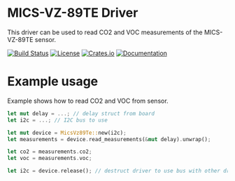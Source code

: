 # MICS-VZ-89TE Driver

This driver can be used to read CO2 and VOC measurements of the MICS-VZ-89TE sensor.

[![Build Status](https://github.com/teamplayer3/mics-vz-89te/workflows/Rust/badge.svg)](https://github.com/teamplayer3/mics-vz-89te/actions?query=workflow%3ARust)
[![License](https://img.shields.io/badge/license-MIT%2FApache--2.0-blue.svg)](https://github.com/teamplayer3/mics-vz-89te)
[![Crates.io](https://img.shields.io/crates/v/mics-vz-89te.svg)](https://crates.io/crates/mics-vz-89te)
[![Documentation](https://docs.rs/mics-vz-89te/badge.svg)](https://docs.rs/mics-vz-89te)

# Example usage

Example shows how to read CO2 and VOC from sensor.

```rust
let mut delay = ...; // delay struct from board
let i2c = ...; // I2C bus to use

let mut device = MicsVz89Te::new(i2c);
let measurements = device.read_measurements(&mut delay).unwrap();

let co2 = measurements.co2;
let voc = measurements.voc;

let i2c = device.release(); // destruct driver to use bus with other drivers
```